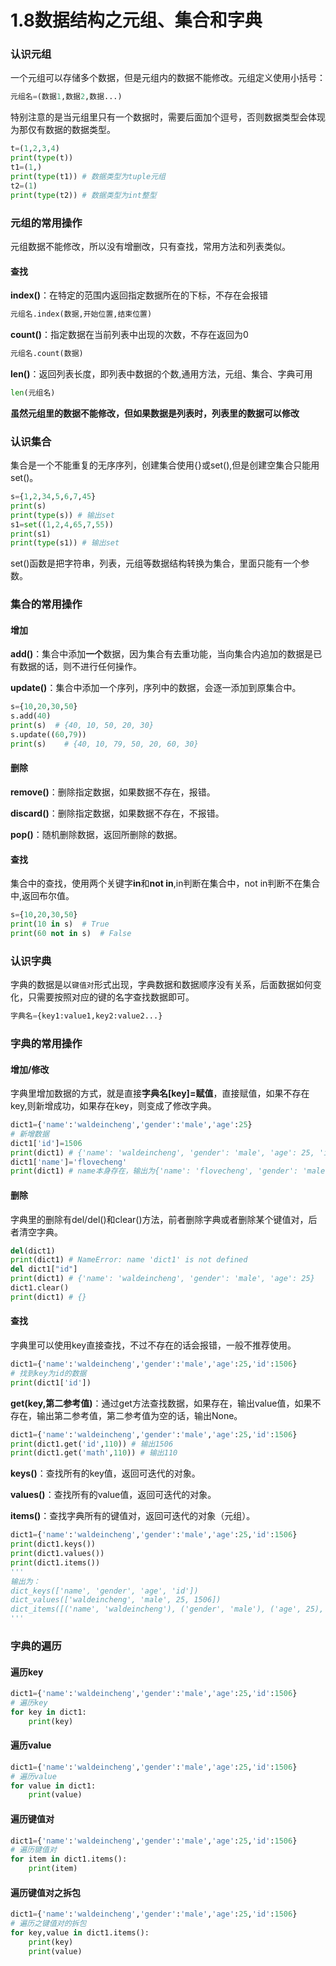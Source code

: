 # 1.8数据结构之元组、集合和字典

### 认识元组

一个元组可以存储多个数据，但是元组内的数据不能修改。元组定义使用小括号：

```python
元组名=(数据1,数据2,数据...)
```

特别注意的是当元组里只有一个数据时，需要后面加个逗号，否则数据类型会体现为那仅有数据的数据类型。

```python
t=(1,2,3,4)
print(type(t))
t1=(1,)
print(type(t1))	# 数据类型为tuple元组
t2=(1)
print(type(t2))	# 数据类型为int整型
```

### 元组的常用操作

元组数据不能修改，所以没有增删改，只有查找，常用方法和列表类似。

#### 查找

**index()**：在特定的范围内返回指定数据所在的下标，不存在会报错

```python
元组名.index(数据,开始位置,结束位置)
```

**count()**：指定数据在当前列表中出现的次数，不存在返回为0

```python
元组名.count(数据)
```

**len()**：返回列表长度，即列表中数据的个数,通用方法，元组、集合、字典可用

```python
len(元组名)
```

**虽然元组里的数据不能修改，但如果数据是列表时，列表里的数据可以修改**

### 认识集合

集合是一个不能重复的无序序列，创建集合使用{}或set(),但是创建空集合只能用set()。

```python
s={1,2,34,5,6,7,45}
print(s)
print(type(s)) # 输出set
s1=set((1,2,4,65,7,55)) 
print(s1)
print(type(s1)) # 输出set
```

set()函数是把字符串，列表，元组等数据结构转换为集合，里面只能有一个参数。

### 集合的常用操作

#### 增加

**add()**：集合中添加**一个**数据，因为集合有去重功能，当向集合内追加的数据是已有数据的话，则不进行任何操作。

**update()**：集合中添加一个序列，序列中的数据，会逐一添加到原集合中。

```python
s={10,20,30,50}
s.add(40)
print(s)  # {40, 10, 50, 20, 30}
s.update((60,79))
print(s)	# {40, 10, 79, 50, 20, 60, 30}
```

#### 删除

**remove()**：删除指定数据，如果数据不存在，报错。

**discard()**：删除指定数据，如果数据不存在，不报错。

**pop()**：随机删除数据，返回所删除的数据。

#### 查找

集合中的查找，使用两个关键字**in**和**not in**,in判断在集合中，not in判断不在集合中,返回布尔值。

```python
s={10,20,30,50}
print(10 in s)	# True
print(60 not in s)	# False
```

### 认识字典

字典的数据是以`键值对`形式出现，字典数据和数据顺序没有关系，后面数据如何变化，只需要按照对应的键的名字查找数据即可。

```python
字典名={key1:value1,key2:value2...}
```

### 字典的常用操作

#### 增加/修改

字典里增加数据的方式，就是直接**字典名[key]=赋值**，直接赋值，如果不存在key,则新增成功，如果存在key，则变成了修改字典。

```python
dict1={'name':'waldeincheng','gender':'male','age':25}
# 新增数据
dict1['id']=1506
print(dict1) # {'name': 'waldeincheng', 'gender': 'male', 'age': 25, 'id': 1506}
dict1['name']='flovecheng'
print(dict1) # name本身存在，输出为{'name': 'flovecheng', 'gender': 'male', 'age': 25, 'id': 1506}
```

#### 删除

字典里的删除有del/del()和clear()方法，前者删除字典或者删除某个键值对，后者清空字典。

```python
del(dict1)
print(dict1) # NameError: name 'dict1' is not defined
del dict1["id"] 
print(dict1) # {'name': 'waldeincheng', 'gender': 'male', 'age': 25}
dict1.clear()
print(dict1) # {}
```

#### 查找

字典里可以使用key直接查找，不过不存在的话会报错，一般不推荐使用。

```python
dict1={'name':'waldeincheng','gender':'male','age':25,'id':1506}
# 找到key为id的数据
print(dict1['id'])
```

**get(key,第二参考值)**：通过get方法查找数据，如果存在，输出value值，如果不存在，输出第二参考值，第二参考值为空的话，输出None。

```python
dict1={'name':'waldeincheng','gender':'male','age':25,'id':1506}
print(dict1.get('id',110)) # 输出1506
print(dict1.get('math',110)) # 输出110
```

**keys()**：查找所有的key值，返回可迭代的对象。

**values()**：查找所有的value值，返回可迭代的对象。

**items()**：查找字典所有的键值对，返回可迭代的对象（元组）。

```python
dict1={'name':'waldeincheng','gender':'male','age':25,'id':1506}
print(dict1.keys())
print(dict1.values())
print(dict1.items())
'''
输出为：
dict_keys(['name', 'gender', 'age', 'id'])
dict_values(['waldeincheng', 'male', 25, 1506])
dict_items([('name', 'waldeincheng'), ('gender', 'male'), ('age', 25), ('id', 1506)])
'''
```

### 字典的遍历

#### 遍历key

```python
dict1={'name':'waldeincheng','gender':'male','age':25,'id':1506}
# 遍历key
for key in dict1:
    print(key)
```

#### 遍历value

```python
dict1={'name':'waldeincheng','gender':'male','age':25,'id':1506}
# 遍历value
for value in dict1:
    print(value)
```

#### 遍历键值对

```python
dict1={'name':'waldeincheng','gender':'male','age':25,'id':1506}
# 遍历键值对
for item in dict1.items():
    print(item)
```

#### 遍历键值对之拆包

```python
dict1={'name':'waldeincheng','gender':'male','age':25,'id':1506}
# 遍历之键值对的拆包
for key,value in dict1.items():
    print(key)
    print(value)
```













